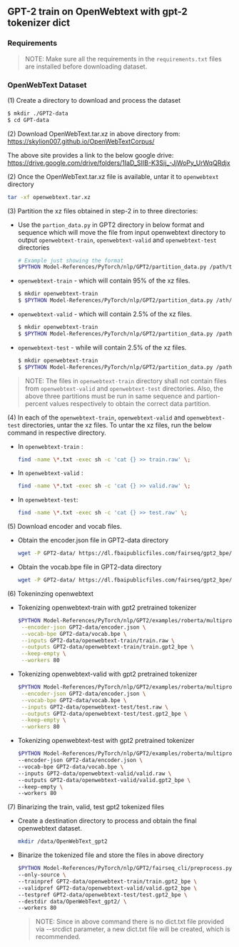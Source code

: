 ## GPT-2 train on OpenWebtext with gpt-2 tokenizer dict

### Requirements
>NOTE: Make sure all the requirements in the `requirements.txt` files are installed before downloading dataset.

### OpenWebText Dataset

(1) Create a directory to download and process the dataset
```bash
$ mkdir ./GPT2-data
$ cd GPT-data
```

(2) Download OpenWebText.tar.xz in above directory from:<br>
https://skylion007.github.io/OpenWebTextCorpus/

The above site provides a link to the below google drive:<br>
https://drive.google.com/drive/folders/1IaD_SIIB-K3Sij_-JjWoPy_UrWqQRdjx

(2) Once the OpenWebText.tar.xz file is available, untar it to `openwebtext` directory
```bash
tar -xf openwebtext.tar.xz
```
(3) Partition the xz files obtained in step-2 in to three directories:<br>
* Use the `partion_data.py` in GPT2 directory in below format and sequence which will move the file from input openwebtext directory to output `openwebtext-train`, `openwebtext-valid` and `openwebtext-test` directories
    ```bash
    # Example just showing the format
    $PYTHON Model-References/PyTorch/nlp/GPT2/partition_data.py /path/to/input/openwebtext/directory /path/to/output/openwebtext-train/directory partion-pecent
    ```
* `openwebtext-train` - which will contain 95% of the xz files.
    ```bash
    $ mkdir openwebtext-train
    $ $PYTHON Model-References/PyTorch/nlp/GPT2/partition_data.py /ath/to/GPT2-data/openwebtext /path/to/GPT2-data/openwebtext-train 0.95
    ```
* `openwebtext-valid` - which will contain 2.5% of the xz files.<br>
    ```bash
    $ mkdir openwebtext-train
    $ $PYTHON Model-References/PyTorch/nlp/GPT2/partition_data.py /path/to/GPT2-data/openwebtext /path/to/GPT2-data/openwebtext-valid 0.5
    ```
* `openwebtext-test`  - while will contain 2.5% of the xz files.
    ```bash
    $ mkdir openwebtext-train
    $ $PYTHON Model-References/PyTorch/nlp/GPT2/partition_data.py /path/to/GPT2-data/openwebtext /path/to/GPT2-data/openwebtext-test 1.0
    ```
>NOTE: The files in `openwebtext-train` directory shall not contain files from `openwebtext-valid` and `openwebtext-test` directories. Also, the above three partitions must be run in same sequence and partion-percent values respectively to obtain the correct data partition.

(4) In each of the `openwebtext-train`, `openwebtext-valid` and `openwebtext-test` directories, untar the xz files. To untar the xz files, run the below command in respective directory.

* In `openwebtext-train` :
    ```bash
    find -name \*.txt -exec sh -c 'cat {} >> train.raw' \;
    ```
* In `openwebtext-valid` :
    ```bash
    find -name \*.txt -exec sh -c 'cat {} >> valid.raw' \;
    ```
* In `openwebtext-test`:
    ```bash
    find -name \*.txt -exec sh -c 'cat {} >> test.raw' \;
    ```

(5) Download encoder and vocab files.
* Obtain the encoder.json file in GPT2-data directory
    ```bash
    wget -P GPT2-data/ https://dl.fbaipublicfiles.com/fairseq/gpt2_bpe/encoder.json
    ```
* Obtain the vocab.bpe file in GPT2-data directory
    ```bash
    wget -P GPT2-data/ https://dl.fbaipublicfiles.com/fairseq/gpt2_bpe/vocab.bpe
    ```
(6) Tokeninzing openwebtext
* Tokenizing openwebtext-train with gpt2 pretrained tokenizer
    ```bash
    $PYTHON Model-References/PyTorch/nlp/GPT2/examples/roberta/multiprocessing_bpe_encoder.py \
     --encoder-json GPT2-data/encoder.json \
     --vocab-bpe GPT2-data/vocab.bpe \
     --inputs GPT2-data/openwebtext-train/train.raw \
     --outputs GPT2-data/openwebtext-train/train.gpt2_bpe \
     --keep-empty \
     --workers 80
    ```
* Tokenizing openwebtext-valid with gpt2 pretrained tokenizer
    ```bash
    $PYTHON Model-References/PyTorch/nlp/GPT2/examples/roberta/multiprocessing_bpe_encoder.py \
     --encoder-json GPT2-data/encoder.json \
     --vocab-bpe GPT2-data/vocab.bpe \
     --inputs GPT2-data/openwebtext-test/test.raw \
     --outputs GPT2-data/openwebtext-test/test.gpt2_bpe \
     --keep-empty \
     --workers 80
    ```
* Tokenizing openwebtext-test with gpt2 pretrained tokenizer
    ```bash
    $PYTHON Model-References/PyTorch/nlp/GPT2/examples/roberta/multiprocessing_bpe_encoder.py \
    --encoder-json GPT2-data/encoder.json \
    --vocab-bpe GPT2-data/vocab.bpe \
    --inputs GPT2-data/openwebtext-valid/valid.raw \
    --outputs GPT2-data/openwebtext-valid/valid.gpt2_bpe \
    --keep-empty \
    --workers 80
    ```

(7) Binarizing the train, valid, test gpt2 tokenized files

* Create a destination directory to process and obtain the final openwebtext dataset.
    ```bash
    mkdir /data/OpenWebText_gpt2
    ```
* Binarize the tokenized file and store the files in above directory
    ```bash
    $PYTHON Model-References/PyTorch/nlp/GPT2/fairseq_cli/preprocess.py \
    --only-source \
    --trainpref GPT2-data/openwebtext-train/train.gpt2_bpe \
    --validpref GPT2-data/openwebtext-valid/valid.gpt2_bpe \
    --testpref GPT2-data/openwebtext-test/test.gpt2_bpe \
    --destdir data/OpenWebText_gpt2/ \
    --workers 80
    ```
    >NOTE: Since in above command there is no dict.txt file provided via --srcdict parameter, a new dict.txt file will be created, which is recommended.
